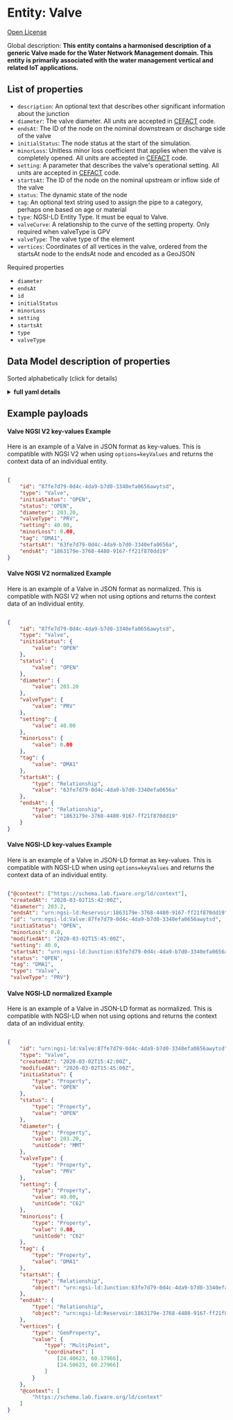 Entity: Valve  
=============  
[Open License](https://github.com/smart-data-models//dataModel.WaterNetworkManagement/blob/master/Valve/LICENSE.md)  
Global description: **This entity contains a harmonised description of a generic Valve made for the Water Network Management domain. This entity is primarily associated with the water management vertical and related IoT applications.**  

## List of properties  

- `description`: An optional text that describes other significant information about the junction  - `diameter`: The valve diameter. All units are accepted in [CEFACT](https://www.unece.org/cefact.html) code.  - `endsAt`: The ID of the node on the nominal downstream or discharge side of the valve  - `initialStatus`: The node status at the start of the simulation.  - `minorLoss`: Unitless minor loss coefficient that applies when the valve is completely opened. All units are accepted in [CEFACT](https://www.unece.org/cefact.html) code.  - `setting`: A parameter that describes the valve's operational setting. All units are accepted in [CEFACT](https://www.unece.org/cefact.html) code.  - `startsAt`: The ID of the node on the nominal upstream or inflow side of the valve  - `status`: The dynamic state of the node  - `tag`: An optional text string used to assign the pipe to a category, perhaps one based on age or material  - `type`: NGSI-LD Entity Type. It must be equal to Valve.  - `valveCurve`: A relationship to the curve of the setting property. Only required when valveType is GPV  - `valveType`: The valve type of the element  - `vertices`: Coordinates of all vertices in the valve, ordered from the startsAt node to the endsAt node and encoded as a GeoJSON     
Required properties  
- `diameter`  - `endsAt`  - `id`  - `initialStatus`  - `minorLoss`  - `setting`  - `startsAt`  - `type`  - `valveType`  ## Data Model description of properties  
Sorted alphabetically (click for details)  
<details><summary><strong>full yaml details</strong></summary>    
```yaml  
Valve:    
  description: 'This entity contains a harmonised description of a generic Valve made for the Water Network Management domain. This entity is primarily associated with the water management vertical and related IoT applications.'    
  properties:    
    description:    
      description: 'An optional text that describes other significant information about the junction'    
      type: Property    
      x-ngsi:    
        model: https://schema.org/Text    
    diameter:    
      description: 'The valve diameter. All units are accepted in [CEFACT](https://www.unece.org/cefact.html) code.'    
      type: Property    
      x-ngsi:    
        model: ' https://schema.org/Number'    
        units: millimetre    
    endsAt:    
      description: 'The ID of the node on the nominal downstream or discharge side of the valve'    
      format: uri    
      type: Relationship    
    initialStatus:    
      description: 'The node status at the start of the simulation.'    
      enum:    
        - OPEN    
        - CLOSED    
        - CV    
      type: Property    
      x-ngsi:    
        model: https://schema.org/Text    
    minorLoss:    
      description: 'Unitless minor loss coefficient that applies when the valve is completely opened. All units are accepted in [CEFACT](https://www.unece.org/cefact.html) code.'    
      type: Property    
      x-ngsi:    
        model: https://schema.org/Number    
        units: 'No unit'    
    setting:    
      description: 'A parameter that describes the valve''s operational setting. All units are accepted in [CEFACT](https://www.unece.org/cefact.html) code.'    
      type: Property    
      x-ngsi:    
        model: https://schema.org/Number    
        units: 'No unit'    
    startsAt:    
      description: 'The ID of the node on the nominal upstream or inflow side of the valve'    
      format: uri    
      type: Relationship    
    status:    
      description: 'The dynamic state of the node'    
      enum:    
        - OPEN    
        - CLOSED    
        - CV    
      type: Property    
      x-ngsi:    
        model: https://schema.org/Text    
    tag:    
      description: 'An optional text string used to assign the pipe to a category, perhaps one based on age or material'    
      type: Property    
      x-ngsi:    
        model: https://schema.org/Text    
    type:    
      description: 'NGSI-LD Entity Type. It must be equal to Valve.'    
      enum:    
        - Valve    
      type: Property    
    valveCurve:    
      description: 'A relationship to the curve of the setting property. Only required when valveType is GPV'    
      format: uri    
      type: Relationship    
    valveType:    
      description: 'The valve type of the element'    
      enum:    
        - PRV    
        - PSV    
        - PBV    
        - FCV    
        - TCV    
        - GPV    
      type: Property    
      x-ngsi:    
        model: https://schema.org/Text    
    vertices:    
      description: 'Coordinates of all vertices in the valve, ordered from the startsAt node to the endsAt node and encoded as a GeoJSON '    
      oneOf:    
        - $id: https://geojson.org/schema/MultiPoint.json    
          $schema: "http://json-schema.org/draft-07/schema#"    
          properties:    
            bbox:    
              items:    
                type: number    
              minItems: 4    
              type: array    
            coordinates:    
              items:    
                items:    
                  type: number    
                minItems: 2    
                type: array    
              type: array    
            type:    
              enum:    
                - MultiPoint    
              type: string    
          required:    
            - type    
            - coordinates    
          title: 'GeoJSON MultiPoint'    
          type: object    
        - $id: https://geojson.org/schema/Point.json    
          $schema: "http://json-schema.org/draft-07/schema#"    
          properties:    
            bbox:    
              items:    
                type: number    
              minItems: 4    
              type: array    
            coordinates:    
              items:    
                type: number    
              minItems: 2    
              type: array    
            type:    
              enum:    
                - Point    
              type: string    
          required:    
            - type    
            - coordinates    
          title: 'GeoJSON Point'    
          type: object    
      type: Geoproperty    
  required:    
    - id    
    - type    
    - initialStatus    
    - diameter    
    - valveType    
    - setting    
    - minorLoss    
    - startsAt    
    - endsAt    
  type: object    
```  
</details>    
## Example payloads    
#### Valve NGSI V2 key-values Example    
Here is an example of a Valve in JSON format as key-values. This is compatible with NGSI V2 when  using `options=keyValues` and returns the context data of an individual entity.  
```json  
{  
    "id": "87fe7d79-0d4c-4da9-b7d0-3340efa0656awytsd",  
    "type": "Valve",  
    "initiaStatus": "OPEN",  
    "status": "OPEN",  
    "diameter": 203.20,  
    "valveType": "PRV",  
    "setting": 40.00,  
    "minorLoss": 0.00,  
    "tag": "DMA1",  
    "startsAt": "63fe7d79-0d4c-4da9-b7d0-3340efa0656a",  
    "endsAt": "1863179e-3768-4480-9167-ff21f870dd19"  
}  
```  
#### Valve NGSI V2 normalized Example    
Here is an example of a Valve in JSON format as normalized. This is compatible with NGSI V2 when not using options and returns the context data of an individual entity.  
```json  
{  
    "id": "87fe7d79-0d4c-4da9-b7d0-3340efa0656awytsd",  
    "type": "Valve",  
    "initiaStatus": {  
        "value": "OPEN"  
    },  
    "status": {  
        "value": "OPEN"  
    },  
    "diameter": {  
        "value": 203.20  
    },  
    "valveType": {  
        "value": "PRV"  
    },  
    "setting": {  
        "value": 40.00  
    },  
    "minorLoss": {  
        "value": 0.00  
    },  
    "tag": {  
        "value": "DMA1"  
    },  
    "startsAt": {  
        "type": "Relationship",  
        "value": "63fe7d79-0d4c-4da9-b7d0-3340efa0656a"  
    },  
    "endsAt": {  
        "type": "Relationship",  
        "value": "1863179e-3768-4480-9167-ff21f870dd19"  
    }  
}  
```  
#### Valve NGSI-LD key-values Example    
Here is an example of a Valve in JSON-LD format as key-values. This is compatible with NGSI-LD when  using `options=keyValues` and returns the context data of an individual entity.  
```json  
{"@context": ["https://schema.lab.fiware.org/ld/context"],  
 "createdAt": "2020-03-02T15:42:00Z",  
 "diameter": 203.2,  
 "endsAt": "urn:ngsi-ld:Reservoir:1863179e-3768-4480-9167-ff21f870dd19",  
 "id": "urn:ngsi-ld:Valve:87fe7d79-0d4c-4da9-b7d0-3340efa0656awytsd",  
 "initiaStatus": "OPEN",  
 "minorLoss": 0.0,  
 "modifiedAt": "2020-03-02T15:45:00Z",  
 "setting": 40.0,  
 "startsAt": "urn:ngsi-ld:Junction:63fe7d79-0d4c-4da9-b7d0-3340efa0656a",  
 "status": "OPEN",  
 "tag": "DMA1",  
 "type": "Valve",  
 "valveType": "PRV"}  
```  
#### Valve NGSI-LD normalized Example    
Here is an example of a Valve in JSON-LD format as normalized. This is compatible with NGSI-LD when not using options and returns the context data of an individual entity.  
```json  
{  
    "id": "urn:ngsi-ld:Valve:87fe7d79-0d4c-4da9-b7d0-3340efa0656awytsd",  
    "type": "Valve",  
    "createdAt": "2020-03-02T15:42:00Z",  
    "modifiedAt": "2020-03-02T15:45:00Z",  
    "initiaStatus": {  
        "type": "Property",  
        "value": "OPEN"  
    },  
    "status": {  
        "type": "Property",  
        "value": "OPEN"  
    },  
    "diameter": {  
        "type": "Property",  
        "value": 203.20,  
        "unitCode": "MMT"  
    },  
    "valveType": {  
        "type": "Property",  
        "value": "PRV"  
    },  
    "setting": {  
        "type": "Property",  
        "value": 40.00,  
        "unitCode": "C62"  
    },  
    "minorLoss": {  
        "type": "Property",  
        "value": 0.00,  
        "unitCode": "C62"  
    },  
    "tag": {  
        "type": "Property",  
        "value": "DMA1"  
    },  
    "startsAt": {  
        "type": "Relationship",  
        "object": "urn:ngsi-ld:Junction:63fe7d79-0d4c-4da9-b7d0-3340efa0656a"  
    },  
    "endsAt": {  
        "type": "Relationship",  
        "object": "urn:ngsi-ld:Reservoir:1863179e-3768-4480-9167-ff21f870dd19"  
    },  
    "vertices": {  
        "type": "GeoProperty",  
        "value": {  
            "type": "MultiPoint",  
            "coordinates": [  
                [24.40623, 60.17966],  
                [24.50623, 60.27966]  
            ]  
        }  
    },  
    "@context": [  
        "https://schema.lab.fiware.org/ld/context"  
    ]  
}  
```  
